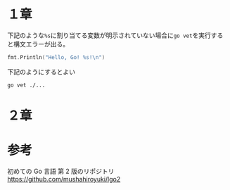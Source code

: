 # １章

下記のような`%s`に割り当てる変数が明示されていない場合に`go vet`を実行すると構文エラーが出る。

```go
fmt.Println("Hello, Go! %s!\n")
```

下記のようにするとよい

```sh
go vet ./...
```

# ２章

# 参考

初めての Go 言語 第 2 版のリポジトリ
https://github.com/mushahiroyuki/lgo2
